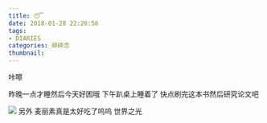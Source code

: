 ```yaml
---
title: 😴
date: 2018-01-28 22:26:56
tags: 
- DIARIES
categories: 碎碎念
thumbnail:
---
```

咔嚓


昨晚一点才睡然后今天好困哦
下午趴桌上睡着了
快点刷完这本书然后研究论文吧

![](https://ws1.sinaimg.cn/large/0068SXX6ly1fnwp8t4u7zj30fe0apgmf.jpg)
另外
麦丽素真是太好吃了呜呜
世界之光
